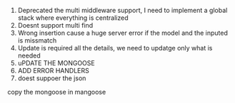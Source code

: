 1. Deprecated the multi middleware support, I need to implement a global stack where everything is centralized
2. Doesnt support multi find
3. Wrong insertion cause a huge server error if the model and the inputed is missmatch
4. Update is required all the details, we need to updatge only what is needed
5. uPDATE THE MONGOOSE
6. ADD ERROR HANDLERS
7. doest suppoer the json

copy the mongoose in mangoose
